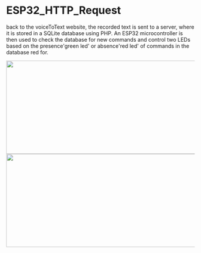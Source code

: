 # ESP32_HTTP_Request

back to the voiceToText website, the recorded text is sent to a server, where it is stored in a SQLite database using PHP. An ESP32 microcontroller is then used to check the database for new commands and control two LEDs based on the presence'green led' or absence'red led' of commands in the database red for.

<img src="https://github.com/user-attachments/assets/6082a9b5-c57e-4e88-92f4-b95c70434f73" width="600" height="250">
<img src="https://github.com/user-attachments/assets/5d441ecb-e941-4b02-a3df-1831d73a6d07" width="600" height="250">
